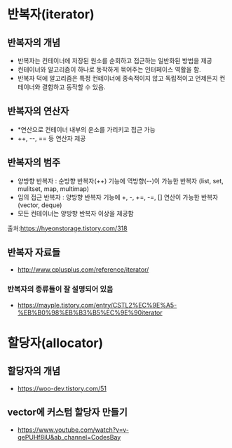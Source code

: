# 반복자(iterator)
## 반복자의 개념
- 반복자는 컨테이너에 저장된 원소를 순회하고 접근하는 일반화된 방법을 제공
- 컨테이너와 알고리즘이 하나로 동작하게 묶어주는 인터페이스 역활을 함.
- 반복자 덕에 알고리즘은 특정 컨테이너에 종속적이지 않고 독립적이고 언제든지 컨테이너와 결합하고 동작할 수 있음.

## 반복자의 연산자
- *연산으로 컨테이너 내부의 운소를 가리키고 접근 가능
- ++, --, == 등 연산자 제공

## 반복자의 범주
- 양방향 반복자 : 순방향 반복자(++) 기능에 역방향(--)이 가능한 반복자 (list, set, mulitset, map, multimap)
- 임의 접근 반복자 : 양방향 반복자 기능에 +, -, +=, -=, [] 연산이 가능한 반복자 (vector, deque)
- 모든 컨테이너는 양방향 반복자 이상을 제공함

출처:https://hyeonstorage.tistory.com/318

## 반복자 자료들
- http://www.cplusplus.com/reference/iterator/
### 반복자의 종류들이 잘 설명되어 있음
- https://mayple.tistory.com/entry/CSTL2%EC%9E%A5-%EB%B0%98%EB%B3%B5%EC%9E%90iterator

# 할당자(allocator)
## 할당자의 개념
- https://woo-dev.tistory.com/51

## vector에 커스텀 할당자 만들기
- https://www.youtube.com/watch?v=v-qePUHf8iU&ab_channel=CodesBay

